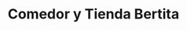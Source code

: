 ---
title: "Comedor y Tienda Bertita"
url: /ciudad-de-guatemala/comedor-y-tienda-bertita/
shop: comodidad
---